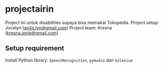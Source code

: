 # projectairin
Project ini untuk disabilities supaya bisa memakai Tokopedia.
Project setup: Jocelyn (an4s.lyn@gmail.com)
Project team: Kresna (kresna.jenie@gmail.com)

## Setup requirement

Install Python library: `SpeechRecognition`, `pyAudio` dan `Selenium`
